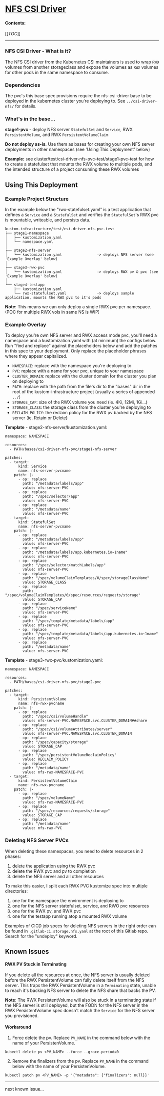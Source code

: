 # [NFS CSI Driver](https://github.com/kubernetes-csi/csi-driver-nfs)


#### Contents:

[[_TOC_]]

---
### NFS CSI Driver - What is it?

The NFS CSI driver from the Kubernetes CSI maintainers is used to wrap `RWO` volumes from another storageclass and expose the volumes as `RWX` volumes for other pods in the same namespace to consume.

### Dependencies

The pvc's this base spec provisions require the nfs-csi-driver base to be deployed in the kubernetes cluster you're deploying to. See `../csi-driver-nfs/` for details.

### What's in the base...

**stage1-pvc** - deploy NFS server `StatefulSet` and `Service`, RWX `PersistentVolume`, and RWX `PersistentVolumeClaim` 

**Do not deploy as-is.** Use them as bases for creating your own NFS server deployments in other namespaces (see 'Using This Deployment' below)

**Example:** see cluster/test/csi-driver-nfs-pvc-test/stage1-pvc-test for how to create a statefulset that mounts the RWX volume to multiple pods, and the intended structure of a project consuming these RWX volumes  

## Using This Deployment

### Example Project Structure
In the example below the "rwx-statefulset.yaml" is a test application that defines a `Service` and a `StatefulSet` and verifies the `StatefulSet`'s RWX pvc is mountable, writeable, and persists data. 
```
kustom-infrastructure/test/csi-driver-nfs-pvc-test
├── stage1-namespace
│   ├── kustomization.yaml
│   └── namespace.yaml
│
├── stage2-nfs-server
│   └── kustomization.yaml                -> deploys NFS server (see 'Example Overlay' below)
│
├── stage3-rwx-pvc
│   └── kustomization.yaml                -> deploys RWX pv & pvc (see 'Example Overlay' below)
│
└── stage4-testapp
    ├── kustomization.yaml                
    └── rwx-statefulset.yaml              -> deploys sample application, mounts the RWX pvc to it's pods
```
**Note:** This means we can only deploy a single RWX pvc per namespace. (POC for multiple RWX vols in same NS is WIP)

### Example Overlay
To deploy you're own NFS server and RWX access mode pvc, you'll need a namespace and a kustomization.yaml with (at minimum) the configs below. Run "find and replace" against the placeholders below and add the patches in this spec to your deployment. Only replace the placeholder phrases where they appear capitalized.

 - `NAMESPACE`: replace with the namespace you're deploying to
 - `PVC`: replace with a name for your pvc, unique to your namespace
 - `CLUSTER_DOMAIN`: replace with the cluster domain for the cluster you plan on deploying to
 - `PATH`: replace with the path from the file's dir to the "bases" dir in the root of the kustom-infrastructure project (usually a series of appended `../`)
 - `STORAGE_CAP`: size of the RWX volume you need (ie. 4Ki, 12Mi, 1Gi...)
 - `STORAGE_CLASS`: the storage class from the cluster you're deploying to
 - `RECLAIM_POLICY`: the reclaim policy for the RWX pv backed by the NFS server (ie. Retain or Delete)

**Template** - stage2-nfs-server/kustomization.yaml:
```
namespace: NAMESPACE

resources:
  - PATH/bases/csi-driver-nfs-pvc/stage1-nfs-server

patches:
  - target:
      kind: Service
      name: nfs-server-pvcname
    patch: |-
      - op: replace
        path: "/metadata/labels/app"
        value: nfs-server-PVC
      - op: replace
        path: "/spec/selector/app"
        value: nfs-server-PVC
      - op: replace
        path: "/metadata/name"
        value: nfs-server-PVC
  - target:
      kind: StatefulSet
      name: nfs-server-pvcname
    patch: |-
      - op: replace
        path: "/metadata/labels/app"
        value: nfs-server-PVC
      - op: replace
        path: "/metadata/labels/app.kubernetes.io~1name"
        value: nfs-server-PVC
      - op: replace
        path: "/spec/selector/matchLabels/app"
        value: nfs-server-PVC
      - op: replace
        path: "/spec/volumeClaimTemplates/0/spec/storageClassName"
        value: STORAGE_CLASS
      - op: replace
        path: "/spec/volumeClaimTemplates/0/spec/resources/requests/storage"
        value: STORAGE_CAP
      - op: replace
        path: "/spec/serviceName"
        value: nfs-server-PVC
      - op: replace
        path: "/spec/template/metadata/labels/app"
        value: nfs-server-PVC
      - op: replace
        path: "/spec/template/metadata/labels/app.kubernetes.io~1name"
        value: nfs-server-PVC
      - op: replace
        path: "/metadata/name"
        value: nfs-server-PVC
```

**Template** - stage3-rwx-pvc/kustomization.yaml:
```
namespace: NAMESPACE

resources:
  - PATH/bases/csi-driver-nfs-pvc/stage2-pvc

patches:
  - target:
      kind: PersistentVolume
      name: nfs-rwx-pvcname
    patch: |-
      - op: replace
        path: "/spec/csi/volumeHandle"
        value: nfs-server-PVC.NAMESPACE.svc.CLUSTER_DOMAIN##share
      - op: replace
        path: "/spec/csi/volumeAttributes/server"
        value: nfs-server-PVC.NAMESPACE.svc.CLUSTER_DOMAIN
      - op: replace
        path: "/spec/capacity/storage"
        value: STORAGE_CAP
      - op: replace
        path: "/spec/persistentVolumeReclaimPolicy"
        value: RECLAIM_POLICY
      - op: replace
        path: "/metadata/name"
        value: nfs-rwx-NAMESPACE-PVC
  - target:
      kind: PersistentVolumeClaim
      name: nfs-rwx-pvcname
    patch: |-
      - op: replace
        path: "/spec/volumeName"
        value: nfs-rwx-NAMESPACE-PVC
      - op: replace
        path: "/spec/resources/requests/storage"
        value: STORAGE_CAP
      - op: replace
        path: "/metadata/name"
        value: nfs-rwx-PVC
```

### Deleting NFS Server PVCs
When deleting these namespaces, you need to delete resources in 2 phases:
1. delete the application using the RWX pvc
1. delete the RWX pvc and pv to completion
1. delete the NFS server and all other resources

To make this easier, I split each RWX PVC kustomize spec into multiple directories:
1. one for the namespace the environment is deploying to
1. one for the NFS server statefulset, service, and RWO pvc resources
1. one for the RWX pv, and RWX pvc
1. one for the testapp running atop a mounted RWX volume

Examples of CICD job specs for deleting NFS servers in the right order can be found in `.gitlab-ci.storage.nfs.yaml` at the root of this Gitlab repo. Search for the "undeploy" keyword.

## Known Issues

#### RWX PV Stuck in Terminating
If you delete all the resources at once, the NFS server is usually deleted before the RWX PersistentVolume can fully delete itself from the NFS server. This traps the RWX PersistentVolume in a `Terminating` state, unable to reach it's backing NFS server to delete the NFS share that backs the PV.

**Note:** The RWX PersistentVolume will also be stuck in a terminating state if the NFS server is still deployed, but the FQDN for the NFS server in the RWX PersistentVolume spec doesn't match the `Service` for the NFS server you provisioned.

#### Workaround
1. Force delete the pv. Replace `PV_NAME` in the command below with the name of your PersistenVolume.
```
kubectl delete pv <PV_NAME> --force --grace-period=0
```
2. Remove the finalizers from the pv. Replace `PV_NAME` in the command below with the name of your PersistenVolume.
```
kubectl patch pv <PV_NAME> -p '{"metadata": {"finalizers": null}}'
```
---
next known issue...  
